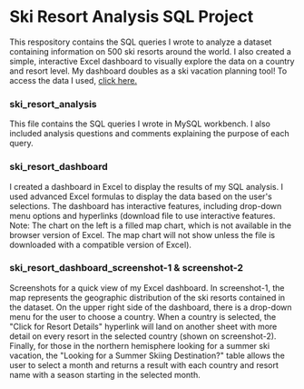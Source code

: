 # Ski Resort Analysis SQL Project

This respository contains the SQL queries I wrote to analyze a dataset containing information on 500 ski resorts around the world. I also created a simple, interactive Excel dashboard to visually explore the data on a country and resort level. My dashboard doubles as a ski vacation planning tool! To access the data I used, [click here.](https://app.mavenanalytics.io/datasets)


### ski_resort_analysis

This file contains the SQL queries I wrote in MySQL workbench. I also included analysis questions and comments explaining the purpose of each query. 

### ski_resort_dashboard

I created a dashboard in Excel to display the results of my SQL analysis. I used advanced Excel formulas to display the data based on the user's selections. The dashboard has interactive features, including drop-down menu options and hyperlinks (download file to use interactive features. Note: The chart on the left is a filled map chart, which is not available in the browser version of Excel. The map chart will not show unless the file is downloaded with a compatible version of Excel). 

### ski_resort_dashboard_screenshot-1 & screenshot-2

Screenshots for a quick view of my Excel dashboard. In screenshot-1, the map represents the geographic distribution of the ski resorts contained in the dataset. On the upper right side of the dashboard, there is a drop-down menu for the user to choose a country. When a country is selected, the "Click for Resort Details" hyperlink will land on another sheet with more detail on every resort in the selected country (shown on screenshot-2). Finally, for those in the northern hemisphere looking for a summer ski vacation, the "Looking for a Summer Skiing Destination?" table allows the user to select a month and returns a result with each country and resort name with a season starting in the selected month. 
